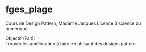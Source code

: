 # fges_plage

Cours de Design Pattern, Madame Jacques Licence 3 science du numérique

Objectif (Fait):<br/>
Trouver les amélioration à faire en utilisant des designs pattern
